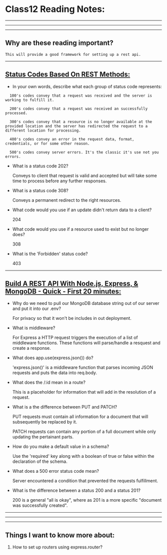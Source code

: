 # **Class12 Reading Notes:**
---
---
---
## Why are these reading important?

```
This will provide a good framework for setting up a rest api.
```

---

## [**Status Codes Based On REST Methods:**](https://www.moesif.com/blog/technical/api-design/Which-HTTP-Status-Code-To-Use-For-Every-CRUD-App/)


*  In your own words, describe what each group of status code represents:

```
  100's codes convey that a request was received and the server is working to fulfill it.

  200's codes convey that a request was received an successfully processed. 

  300's codes convey that a resource is no longer available at the provided location and the server has redirected the request to a different location for processing.

  400's codes convey an error in the request data, format, credentials, or for some other reason.

  500's codes convey server errors. It's the classic it's use not you errors.
```


* What is a status code 202?

  Conveys to client that request is valid and accepted but will take some time to process before any further responses.

* What is a status code 308?

  Conveys a permanent redirect to the right resources.

* What code would you use if an update didn't return data to a client?

  204

* What code would you use if a resource used to exist but no longer does?

  308

* What is the 'Forbidden' status code?

  403

---

## [**Build A REST API With Node.js, Express, & MongoDB - Quick - First 20 minutes:**](https://www.youtube.com/watch?v=fgTGADljAeg)

* Why do we need to pull our MongoDB database string out of our server and put it into our .env?

  For privacy so that it won't be includes in out deployment.

* What is middleware?

  For Express a HTTP request triggers the execution of a list of middleware functions. These functions will parse/handle a resquest and create a response.

* What does app.use(express.json()) do?

  'express.json()' is a middleware function that parses incoming JSON requests and puts the data into req.body.

* What does the /:id mean in a route?

  This is a placeholder for information that will add in the resolution of a request.

* What is a the difference between PUT and PATCH?

  PUT requests must contain all information for a document that will subsequently be replaced by it.

  PATCH requests can contain any portion of a full document while only updating the pertainant parts.

* How do you make a default value in a schema?

  Use the 'required' key along with a boolean of true or false within the declaration of the schema.

* What does a 500 error status code mean?

  Server encountered a condition that prevented the requests fulfillment.

* What is the difference between a status 200 and a status 201?

  200 is a general "all is okay", where as 201 is a more specific "document was successfully created".

---
---
---
## **Things I want to know more about:**

1. How to set up routers using express.router?

